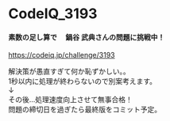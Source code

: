 # CodeIQ_3193 
#### 素数の足し算で　 鍋谷 武典さんの問題に挑戦中！
https://codeiq.jp/challenge/3193  
  
解決策が愚直すぎて何か恥ずかしい。。  
1秒以内に処理が終わらないので別案考えます。  
↓  
その後...処理速度向上させて無事合格！  
問題の締切日を過ぎたら最終版をコミット予定。
